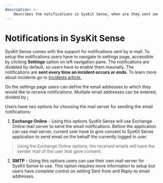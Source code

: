 ```yaml
---
description: >-
    Describes the notifications in SysKit Sense, when are they sent and how can users configure them.
---
```


# Notifications in SysKit Sense

SysKit Sense comes with the support for notifications sent by e-mail. To setup the notifications users have to navigate to settings page, accessible by clicking **Settings** option on left navigation pane. The notifications are disabled by default, so users have to enable them maunally. The notifications are **sent every time an incident occurs or ends**. To learn more about incidents go to [Incidents article.](./incidents.md)  

On the settings page users can define the email addresses to which they would like to receive notifications. Multiple email addresses can be entered, divided by **;**

Users have two options for choosing the mail server for sending the email notifications:
1. **Exchange Online** - Using this options SysKit Sense will use Exchange Online mail server to send the email notifications. Before the application can use mail server, current user have to give consent to SysKit Sense application to send email on the behalf the currently logged in user.
> Using the Exchange Online options, the received emails will have the sender mail of the user that gave consent.
2.  **SMTP** - Using this options users can use their own mail server for SysKit Sense to use. This option requires more information to setup but users have complete control on setting Sent from and Reply-to email addresses.